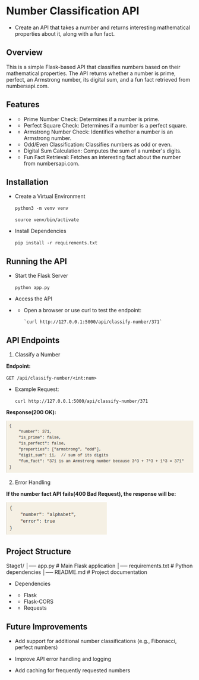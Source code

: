 #  Number Classification API

- Create an API that takes a number and returns interesting mathematical properties about it, along with a fun fact.

## Overview

This is a simple Flask-based API that classifies numbers based on their mathematical properties. The API returns whether a number is prime, perfect, an Armstrong number, its digital sum, and a fun fact retrieved from numbersapi.com.

## Features

- - Prime Number Check: Determines if a number is prime.

- - Perfect Square Check: Determines if a number is a perfect square.

- - Armstrong Number Check: Identifies whether a number is an Armstrong number.

- - Odd/Even Classification: Classifies numbers as odd or even.

- - Digital Sum Calculation: Computes the sum of a number's digits.

- - Fun Fact Retrieval: Fetches an interesting fact about the number from numbersapi.com.

## Installation

- Create a Virtual Environment

    `python3 -m venv venv`

    `source venv/bin/activate`

- Install Dependencies

    `pip install -r requirements.txt`

## Running the API

- Start the Flask Server

    `python app.py`

- Access the API

- - Open a browser or use curl to test the endpoint:

        `curl http://127.0.0.1:5000/api/classify-number/371`

## API Endpoints

1. Classify a Number

**Endpoint:**

  `GET /api/classify-number/<int:num>`

-  Example Request:

    `curl http://127.0.0.1:5000/api/classify-number/371`

**Response(200 OK):**

<img src="./img1.png">


2. Error Handling

**If the number fact API fails(400 Bad Request), the response will be:**

<img src="./img2.png">


## Project Structure

Stage1/
│── app.py              # Main Flask application
│── requirements.txt    # Python dependencies
│── README.md           # Project documentation

- Dependencies

- - Flask

- - Flask-CORS

- - Requests

## Future Improvements

- Add support for additional number classifications (e.g., Fibonacci, perfect numbers)

- Improve API error handling and logging

- Add caching for frequently requested numbers